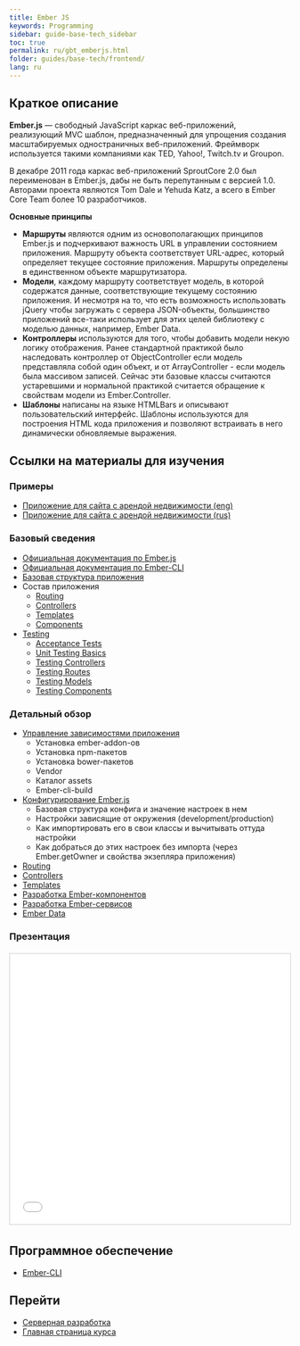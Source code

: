 ```yaml
---
title: Ember JS
keywords: Programming
sidebar: guide-base-tech_sidebar
toc: true
permalink: ru/gbt_emberjs.html
folder: guides/base-tech/frontend/
lang: ru
---
```


## Краткое описание

**Ember.js** — свободный JavaScript каркас веб-приложений, реализующий MVC шаблон, предназначенный для упрощения создания масштабируемых одностраничных веб-приложений. Фреймворк используется такими компаниями как TED, Yahoo!, Twitch.tv и Groupon.

В декабре 2011 года каркас веб-приложений SproutCore 2.0 был переименован в Ember.js, дабы не быть перепутанным с версией 1.0. Авторами проекта являются Tom Dale и Yehuda Katz, а всего в Ember Core Team более 10 разработчиков.

**Основные принципы**
* **Маршруты** являются одним из основополагающих принципов Ember.js и подчеркивают важность URL в управлении состоянием приложения. Маршруту объекта соответствует URL-адрес, который определяет текущее состояние приложения. Маршруты определены в единственном объекте маршрутизатора.
* **Модели**, каждому маршруту соответствует модель, в которой содержатся данные, соответствующие текущему состоянию приложения. И несмотря на то, что есть возможность использовать jQuery чтобы загружать с сервера JSON-объекты, большинство приложений все-таки использует для этих целей библиотеку с моделью данных, например, Ember Data.
* **Контроллеры** используются для того, чтобы добавить модели некую логику отображения. Ранее стандартной практикой было наследовать контроллер от ObjectController если модель представляла собой один объект, и от ArrayController - если модель была массивом записей. Сейчас эти базовые классы считаются устаревшими и нормальной практикой считается обращение к свойствам модели из Ember.Controller.
* **Шаблоны** написаны на языке HTMLBars и описывают пользовательский интерфейс. Шаблоны используются для построения HTML кода приложения и позволяют встраивать в него динамически обновляемые выражения.

##  Ссылки на материалы для изучения

### Примеры

* [Приложение для сайта с арендой недвижимости (eng)](https://guides.emberjs.com/v2.11.0/tutorial/ember-cli/)
* [Приложение для сайта с арендой недвижимости (rus)](http://emjs.ru/v2/tutorial/ember-cli/)

### Базовый сведения

* [Официальная документация по Ember.js](https://guides.emberjs.com/v2.11.0/)
* [Официальная документация по Ember-CLI](https://ember-cli.com/user-guide/)
* [Базовая структура приложения](http://emjs.ru/v2/getting-started/core-concepts/)
* Состав приложения
    * [Routing](http://emjs.ru/v2/routing/)
    * [Controllers](http://emjs.ru/v2/controllers/)
    * [Templates](http://emjs.ru/v2/templates/handlebars-basics/)
    * [Components](http://emjs.ru/v2/components/defining-a-component/)
* [Testing](http://emjs.ru/v2/testing/)
    * [Acceptance Tests](http://emjs.ru/v2/testing/acceptance/#)
    * [Unit Testing Basics](http://emjs.ru/v2/testing/unit-testing-basics/)
    * [Testing Controllers](http://emjs.ru/v2/testing/testing-controllers/)
    * [Testing Routes](http://emjs.ru/v2/testing/testing-routes/)
    * [Testing Models](http://emjs.ru/v2/testing/testing-models/)
    * [Testing Components](http://emjs.ru/v2/testing/testing-components/)

### Детальный обзор

* [Управление зависимостями приложения](https://emjs.ru/v2/addons-and-dependencies/managing-dependencies/)
    * Установка ember-addon-ов
    * Установка npm-пакетов
    * Установка bower-пакетов
    * Vendor
    * Каталог assets
    * Ember-cli-build
* [Конфигурирование Ember.js](https://emjs.ru/v2/configuring-ember/configuring-your-app/)
    * Базовая структура конфига и значение настроек в нем
    * Настройки зависящие от окружения (development/production)
    * Как импортировать его в свои классы  и вычитывать оттуда настройки
    * Как добраться до этих настроек без импорта (через Ember.getOwner и свойства экзепляра приложения)
* [Routing](gbt_embrout.html)
* [Controllers](gbt_embcontr.html)
* [Templates](gbt_embtemp.html)
* [Разработка Ember-компонентов](gbt_devcomp.html)
* [Разработка Ember-сервисов](gbt_devservic.html)
* [Ember Data](gbt_emddata.html)

### Презентация

<div class="thumb-wrap" style="margin-top: 20px; margin-bottom: 20px">
    <iframe src="//www.slideshare.net/slideshow/embed_code/key/5snk9pZdXKzcES?startSlide=23" width="595" height="485" frameborder="0" marginwidth="0" marginheight="0" scrolling="no" style="border:1px solid #CCC; border-width:1px; margin-bottom:5px; max-width: 100%;" allowfullscreen> </iframe>
</div>

## 

## Программное обеспечение

* [Ember-CLI](https://guides.emberjs.com/v2.11.0/getting-started/)

## Перейти

* [Серверная разработка](gbt_backend.html)
* [Главная страница курса](gbt_landing-page.html)